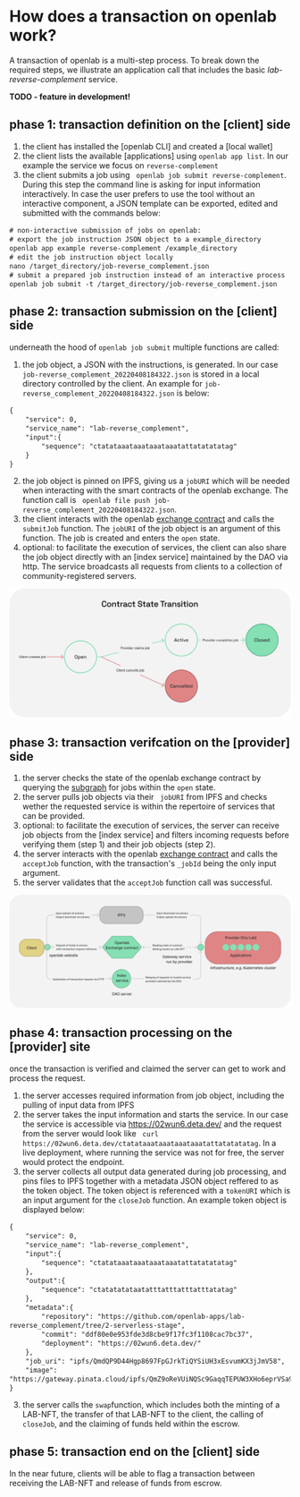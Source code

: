 # How does a transaction on openlab work? 
A transaction of openlab is a multi-step process. To break down the required steps, we illustrate an application call that includes the basic *lab-reverse-complement* service. 

**TODO - feature in development!**

## phase 1: transaction definition on the [client] side
1. the client has installed the [openlab CLI] and created a [local wallet]
2. the client lists the available [applications] using ``` openlab app list ```. In our example the service we focus on ```reverse-complement```
3. the client submits a job using ``` openlab job submit reverse-complement```. During this step the command line is asking for input information interactively. In case the user prefers to use the tool without an interactive component, a JSON template can be exported, edited and submitted with the commands below:
```
# non-interactive submission of jobs on openlab:
# export the job instruction JSON object to a example_directory
openlab app example reverse-complement /example_directory
# edit the job instruction object locally
nano /target_directory/job-reverse_complement.json
# submit a prepared job instruction instead of an interactive process
openlab job submit -t /target_directory/job-reverse_complement.json
```


## phase 2: transaction submission on the [client] side
underneath the hood of ```openlab job submit``` multiple functions are called: 
1. the job object, a JSON with the instructions, is generated. In our case ```job-reverse_complement_20220408184322.json``` is stored in a local directory controlled by the client. An example for ```job-reverse_complement_20220408184322.json``` is below: 

````
{
    "service": 0,
    "service_name": "lab-reverse_complement",
    "input":{
        "sequence": "ctatataaataaataaataaatattatatatatag"
    }
}
````

2. the job object is pinned on IPFS, giving us a ```jobURI``` which will be needed when interacting with the smart contracts of the openlab exchange. The function call is ``` openlab file push job-reverse_complement_20220408184322.json```. 
3. the client interacts with the openlab [exchange contract](https://mumbai.polygonscan.com/address/0xfcF2b192c888d411827fDa1884C6FE2438C15Ad0#writeContract) and calls the ```submitJob``` function. The ```jobURI``` of the job object is an argument of this function. The job is created and enters the ```open``` state.
4. optional: to facilitate the execution of services, the client can also share the job object directly with an [index service] maintained by the DAO via http. The service broadcasts all requests from clients to a collection of community-registered servers. 

![openlab_state](https://github.com/labdao/assets/blob/main/openlab_exchange/state_transition.png?raw=true)

## phase 3: transaction verifcation on the [provider] side
1. the server checks the state of the openlab exchange contract by querying the [subgraph](https://thegraph.com/hosted-service/subgraph/tohrnii/openlab-exchange-mumbai-c) for jobs within the ```open``` state.
2. the server pulls job objects via their ``` jobURI``` from IPFS and checks wether the requested service is within the repertoire of services that can be provided.
3. optional: to facilitate the execution of services, the server can receive job objects from the [index service] and filters incoming requests before verifying them (step 1) and their job objects (step 2).
4. the server interacts with the openlab [exchange contract](https://mumbai.polygonscan.com/address/0xfcF2b192c888d411827fDa1884C6FE2438C15Ad0#writeContract) and calls the ```acceptJob``` function, with the transaction's ```_jobId``` being the only input argument.
5. the server validates that the ```acceptJob``` function call was successful. 

![](https://github.com/labdao/assets/blob/main/openlab_exchange/Group%203.png?raw=true)

## phase 4: transaction processing on the [provider] site
once the transaction is verified and claimed the server can get to work and process the request.
1. the server accesses required information from job object, including the pulling of input data from IPFS
2. the server takes the input information and starts the service. In our case the service is accessible via https://02wun6.deta.dev/ and the request from the server would look like ``` curl https://02wun6.deta.dev/ctatataaataaataaataaatattatatatatag```. In a live deployment, where running the service was not for free, the server would protect the endpoint. 
3. the server collects all output data generated during job processing, and pins files to IPFS together with a metadata JSON object reffered to as the token object. The token object is referenced with a ```tokenURI``` which is an input argument for the ```closeJob``` function. An example token object is displayed below: 

````
{
    "service": 0,
    "service_name": "lab-reverse_complement",
    "input":{
        "sequence": "ctatataaataaataaataaatattatatatatag"
    },
    "output":{
        "sequence": "ctatatatataatatttatttatttatttatatag"
    },
    "metadata":{
        "repository": "https://github.com/openlab-apps/lab-reverse_complement/tree/2-serverless-stage",
        "commit": "ddf80e0e953fde3d8cbe9f17fc3f1108cac7bc37",
        "deployment": "https://02wun6.deta.dev/"
    },
    "job_uri": "ipfs/QmdQP9D44Hgp8697FpGJrkTiQYSiUH3xEsvumKX3jJmV58",
    "image": "https://gateway.pinata.cloud/ipfs/QmZ9oReVUiNQSc9GaqqTEPUW3XHo6eprVSa9nqbGNotP8B"
}
````
3. the server calls the ```swap```function, which includes both the minting of a LAB-NFT, the transfer of that LAB-NFT to the client, the calling of ```closeJob```, and the claiming of funds held within the escrow. 

## phase 5: transaction end on the [client] side
In the near future, clients will be able to flag a transaction between receiving the LAB-NFT and release of funds from escrow.

